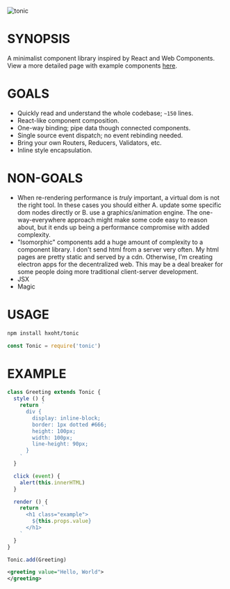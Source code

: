 ![tonic](https://github.com/hxoht/tonic/raw/addimage/readme-tonic.png)

# SYNOPSIS
A minimalist component library inspired by React and Web Components.
View a more detailed page with example components [here][0].

# GOALS
- Quickly read and understand the whole codebase; `~150` lines.
- React-like component composition.
- One-way binding; pipe data though connected components.
- Single source event dispatch; no event rebinding needed.
- Bring your own Routers, Reducers, Validators, etc.
- Inline style encapsulation.

# NON-GOALS
- When re-rendering performance is *truly* important, a virtual dom is
not the right tool. In these cases you should either A. update some
specific dom nodes directly or B. use a graphics/animation engine. The
one-way-everywhere approach might make some code easy to reason about,
but it ends up being a performance compromise with added complexity.
- "Isomorphic" components add a huge amount of complexity to a component
library. I don't send html from a server very often. My html
pages are pretty static and served by a cdn. Otherwise, I'm creating
electron apps for the decentralized web. This may be a deal breaker for
some people doing more traditional client-server development.
- JSX
- Magic

# USAGE
```bash
npm install hxoht/tonic
```

```js
const Tonic = require('tonic')
```

# EXAMPLE
```js
class Greeting extends Tonic {
  style () {
    return `
      div {
        display: inline-block;
        border: 1px dotted #666;
        height: 100px;
        width: 100px;
        line-height: 90px;
      }
    `
  }

  click (event) {
    alert(this.innerHTML)
  }

  render () {
    return `
      <h1 class="example">
        ${this.props.value}
      </h1>
    `
  }
}

Tonic.add(Greeting)
```

```xml
<greeting value="Hello, World">
</greeting>
```

[0]:https://hxoht.github.io/tonic/
